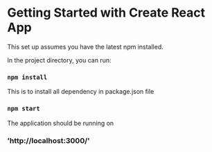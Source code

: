 # Getting Started with Create React App

This set up assumes you have the latest npm installed. 

In the project directory, you can run:


### `npm install`
This is to install all dependency in package.json file

### `npm start`

The application should be running on 

### 'http://localhost:3000/' 


